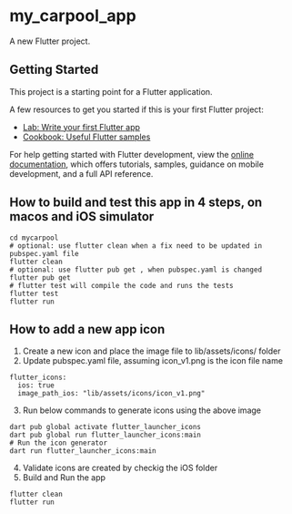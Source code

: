 # my_carpool_app

A new Flutter project.

## Getting Started

This project is a starting point for a Flutter application.

A few resources to get you started if this is your first Flutter project:

- [Lab: Write your first Flutter app](https://docs.flutter.dev/get-started/codelab)
- [Cookbook: Useful Flutter samples](https://docs.flutter.dev/cookbook)

For help getting started with Flutter development, view the
[online documentation](https://docs.flutter.dev/), which offers tutorials,
samples, guidance on mobile development, and a full API reference.

## How to build and test this app in 4 steps, on macos and iOS simulator
```
cd mycarpool
# optional: use flutter clean when a fix need to be updated in pubspec.yaml file
flutter clean
# optional: use flutter pub get , when pubspec.yaml is changed
flutter pub get
# flutter test will compile the code and runs the tests
flutter test
flutter run
```
## How to add a new app icon
1. Create a new icon and place the image file to lib/assets/icons/ folder
2. Update pubspec.yaml file, assuming icon_v1.png is the icon file name
```
flutter_icons:
  ios: true
  image_path_ios: "lib/assets/icons/icon_v1.png"
```
3. Run below commands to generate icons using the above image
```
dart pub global activate flutter_launcher_icons
dart pub global run flutter_launcher_icons:main
# Run the icon generator
dart run flutter_launcher_icons:main
```
4. Validate icons are created by checkig the iOS folder 
5. Build and Run the app
```
flutter clean
flutter run
```